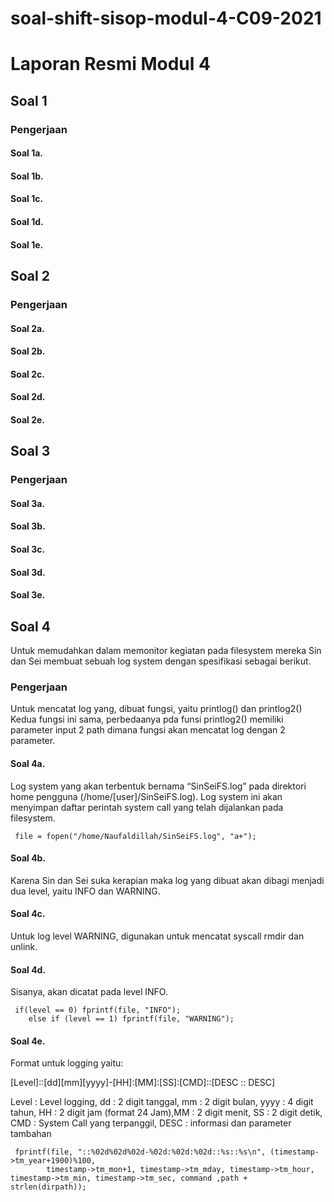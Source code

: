 # soal-shift-sisop-modul-4-C09-2021
# Laporan Resmi Modul 4 #

## Soal 1 ##
### Pengerjaan ###
#### Soal 1a. ####
#### Soal 1b. ####
#### Soal 1c. ####
#### Soal 1d. ####
#### Soal 1e. ####

## Soal 2 ##
### Pengerjaan ###
#### Soal 2a. ####
#### Soal 2b. ####
#### Soal 2c. ####
#### Soal 2d. ####
#### Soal 2e. ####

## Soal 3 ##
### Pengerjaan ###
#### Soal 3a. ####
#### Soal 3b. ####
#### Soal 3c. ####
#### Soal 3d. ####
#### Soal 3e. ####

## Soal 4 ##
Untuk memudahkan dalam memonitor kegiatan pada filesystem mereka Sin dan Sei membuat sebuah log system dengan spesifikasi sebagai berikut.
### Pengerjaan ###
Untuk mencatat log yang, dibuat fungsi, yaitu printlog() dan printlog2() Kedua fungsi ini sama, perbedaanya pda funsi printlog2() memiliki parameter input 2 path dimana fungsi akan mencatat log dengan 2 parameter.
#### Soal 4a. ####
Log system yang akan terbentuk bernama “SinSeiFS.log” pada direktori home pengguna (/home/[user]/SinSeiFS.log). Log system ini akan menyimpan daftar perintah system call yang telah dijalankan pada filesystem.
```
 file = fopen("/home/Naufaldillah/SinSeiFS.log", "a+");
```
#### Soal 4b. ####
Karena Sin dan Sei suka kerapian maka log yang dibuat akan dibagi menjadi dua level, yaitu INFO dan WARNING.
#### Soal 4c. ####
Untuk log level WARNING, digunakan untuk mencatat syscall rmdir dan unlink.
#### Soal 4d. ####
Sisanya, akan dicatat pada level INFO.
```
 if(level == 0) fprintf(file, "INFO");
    else if (level == 1) fprintf(file, "WARNING");
```
#### Soal 4e. ####
Format untuk logging yaitu:

[Level]::[dd][mm][yyyy]-[HH]:[MM]:[SS]:[CMD]::[DESC :: DESC]

Level : Level logging, dd : 2 digit tanggal, mm : 2 digit bulan, yyyy : 4 digit tahun, HH : 2 digit jam (format 24 Jam),MM : 2 digit menit, SS : 2 digit detik, CMD : System Call yang terpanggil, DESC : informasi dan parameter tambahan

```
 fprintf(file, "::%02d%02d%02d-%02d:%02d:%02d::%s::%s\n", (timestamp->tm_year+1900)%100, 
        timestamp->tm_mon+1, timestamp->tm_mday, timestamp->tm_hour, timestamp->tm_min, timestamp->tm_sec, command ,path + strlen(dirpath));
```
